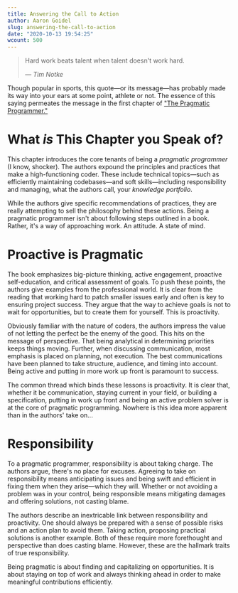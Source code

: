 ```yaml
---
title: Answering the Call to Action
author: Aaron Goidel
slug: answering-the-call-to-action
date: "2020-10-13 19:54:25"
wcount: 500
---
```


> Hard work beats talent when talent doesn't work hard.
>
> &mdash; <cite>Tim Notke</cite>

Though popular in sports, this quote&mdash;or its message&mdash;has probably made its way into your ears at some point, athlete or not. The essence of this saying permeates the message in the first chapter of ["The Pragmatic Programmer."](https://www.amazon.com/Pragmatic-Programmer-Journeyman-Master/dp/020161622X)

# What _is_ This Chapter you Speak of?

This chapter introduces the core tenants of being a _pragmatic programmer_ (I know, shocker). The authors expound the principles and practices that make a high-functioning coder. These include technical topics&mdash;such as efficiently maintaining codebases&mdash;and soft skills&mdash;including responsibility and managing, what the authors call, your _knowledge portfolio_.

While the authors give specific recommendations of practices, they are really attempting to sell the philosophy behind these actions. Being a pragmatic programmer isn't about following steps outlined in a book. Rather, it's a way of approaching work. An attitude. A state of mind.

# Proactive is Pragmatic

The book emphasizes big-picture thinking, active engagement, proactive self-education, and critical assessment of goals. To push these points, the authors give examples from the professional world. It is clear from the reading that working hard to patch smaller issues early and often is key to ensuring project success. They argue that the way to achieve goals is not to wait for opportunities, but to create them for yourself. This is proactivity.

Obviously familiar with the nature of coders, the authors impress the value of not letting the perfect be the enemy of the good. This hits on the message of perspective. That being analytical in determining priorities keeps things moving. Further, when discussing communication, most emphasis is placed on planning, not execution. The best communications have been planned to take structure, audience, and timing into account. Being active and putting in more work up front is paramount to success.

The common thread which binds these lessons is proactivity. It is clear that, whether it be communication, staying current in your field, or building a specification, putting in work up front and being an active problem solver is at the core of pragmatic programming. Nowhere is this idea more apparent than in the authors' take on...

# Responsibility

To a pragmatic programmer, responsibility is about taking charge. The authors argue, there's no place for excuses. Agreeing to take on responsibility means anticipating issues and being swift and efficient in fixing them when they arise&mdash;which they will. Whether or not avoiding a problem was in your control, being responsible means mitigating damages and offering solutions, not casting blame.

The authors describe an inextricable link between responsibility and proactivity. One should always be prepared with a sense of possible risks and an action plan to avoid them. Taking action, proposing practical solutions is another example. Both of these require more forethought and perspective than does casting blame. However, these are the hallmark traits of true responsibility.

Being pragmatic is about finding and capitalizing on opportunities. It is about staying on top of work and always thinking ahead in order to make meaningful contributions efficiently.
